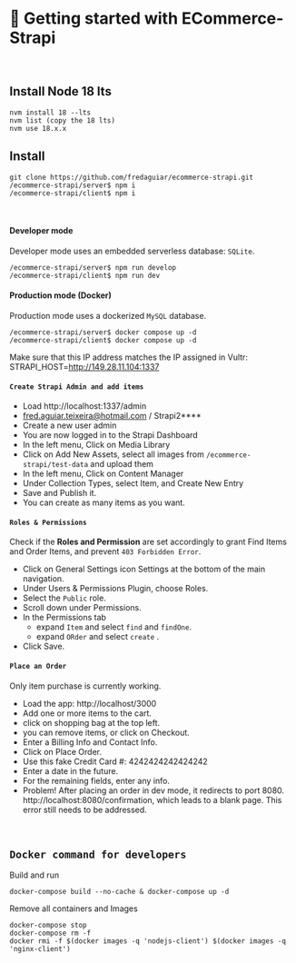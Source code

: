 # 🚀 Getting started with ECommerce-Strapi

<br/>

## Install Node 18 lts

```
nvm install 18 --lts
nvm list (copy the 18 lts)
nvm use 18.x.x
```

## Install

```
git clone https://github.com/fredaguiar/ecommerce-strapi.git
/ecommerce-strapi/server$ npm i
/ecommerce-strapi/client$ npm i
```

<br/>

#### Developer mode

Developer mode uses an embedded serverless database: `SQLite`.

```
/ecommerce-strapi/server$ npm run develop
/ecommerce-strapi/client$ npm run dev
```

#### Production mode (Docker)

Production mode uses a dockerized `MySQL` database.

```
/ecommerce-strapi/server$ docker compose up -d
/ecommerce-strapi/client$ docker compose up -d
```

Make sure that this IP address matches the IP assigned in Vultr:
STRAPI_HOST=http://149.28.11.104:1337

#### `Create Strapi Admin and add items`

- Load http://localhost:1337/admin
- fred.aguiar.teixeira@hotmail.com / Strapi2\*\*\*\*
- Create a new user admin
- You are now logged in to the Strapi Dashboard
- In the left menu, Click on Media Library
- Click on Add New Assets, select all images from `/ecommerce-strapi/test-data` and upload them
- In the left menu, Click on Content Manager
- Under Collection Types, select Item, and Create New Entry
- Save and Publish it.
- You can create as many items as you want.

#### `Roles & Permissions`

Check if the **Roles and Permission** are set accordingly to grant Find Items and Order Items, and prevent `403 Forbidden Error`.

- Click on General Settings icon Settings at the bottom of the main navigation.
- Under Users & Permissions Plugin, choose Roles.
- Select the `Public` role.
- Scroll down under Permissions.
- In the Permissions tab
  - expand `Item` and select `find` and `findOne`.
  - expand `ORder` and select `create` .
- Click Save.

#### `Place an Order`

Only item purchase is currently working.

- Load the app: http://localhost/3000
- Add one or more items to the cart.
- click on shopping bag at the top left.
- you can remove items, or click on Checkout.
- Enter a Billing Info and Contact Info.
- Click on Place Order.
- Use this fake Credit Card #: 4242424242424242
- Enter a date in the future.
- For the remaining fields, enter any info.
- Problem! After placing an order in dev mode, it redirects to port 8080. http://localhost:8080/confirmation, which leads to a blank page. This error still needs to be addressed.

<br/>

## `Docker command for developers`

Build and run

```
docker-compose build --no-cache & docker-compose up -d
```

Remove all containers and Images

```
docker-compose stop
docker-compose rm -f
docker rmi -f $(docker images -q 'nodejs-client') $(docker images -q 'nginx-client')
```
